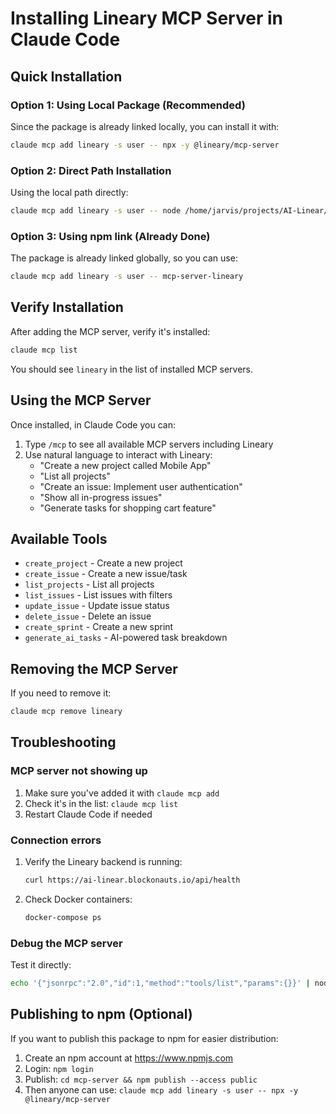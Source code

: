 # Installing Lineary MCP Server in Claude Code

## Quick Installation

### Option 1: Using Local Package (Recommended)
Since the package is already linked locally, you can install it with:

```bash
claude mcp add lineary -s user -- npx -y @lineary/mcp-server
```

### Option 2: Direct Path Installation
Using the local path directly:

```bash
claude mcp add lineary -s user -- node /home/jarvis/projects/AI-Linear/mcp-server/index.js
```

### Option 3: Using npm link (Already Done)
The package is already linked globally, so you can use:

```bash
claude mcp add lineary -s user -- mcp-server-lineary
```

## Verify Installation

After adding the MCP server, verify it's installed:

```bash
claude mcp list
```

You should see `lineary` in the list of installed MCP servers.

## Using the MCP Server

Once installed, in Claude Code you can:

1. Type `/mcp` to see all available MCP servers including Lineary
2. Use natural language to interact with Lineary:
   - "Create a new project called Mobile App"
   - "List all projects" 
   - "Create an issue: Implement user authentication"
   - "Show all in-progress issues"
   - "Generate tasks for shopping cart feature"

## Available Tools

- `create_project` - Create a new project
- `create_issue` - Create a new issue/task
- `list_projects` - List all projects
- `list_issues` - List issues with filters
- `update_issue` - Update issue status
- `delete_issue` - Delete an issue
- `create_sprint` - Create a new sprint
- `generate_ai_tasks` - AI-powered task breakdown

## Removing the MCP Server

If you need to remove it:

```bash
claude mcp remove lineary
```

## Troubleshooting

### MCP server not showing up
1. Make sure you've added it with `claude mcp add`
2. Check it's in the list: `claude mcp list`
3. Restart Claude Code if needed

### Connection errors
1. Verify the Lineary backend is running:
   ```bash
   curl https://ai-linear.blockonauts.io/api/health
   ```

2. Check Docker containers:
   ```bash
   docker-compose ps
   ```

### Debug the MCP server
Test it directly:
```bash
echo '{"jsonrpc":"2.0","id":1,"method":"tools/list","params":{}}' | node /home/jarvis/projects/AI-Linear/mcp-server/index.js
```

## Publishing to npm (Optional)

If you want to publish this package to npm for easier distribution:

1. Create an npm account at https://www.npmjs.com
2. Login: `npm login`
3. Publish: `cd mcp-server && npm publish --access public`
4. Then anyone can use: `claude mcp add lineary -s user -- npx -y @lineary/mcp-server`
